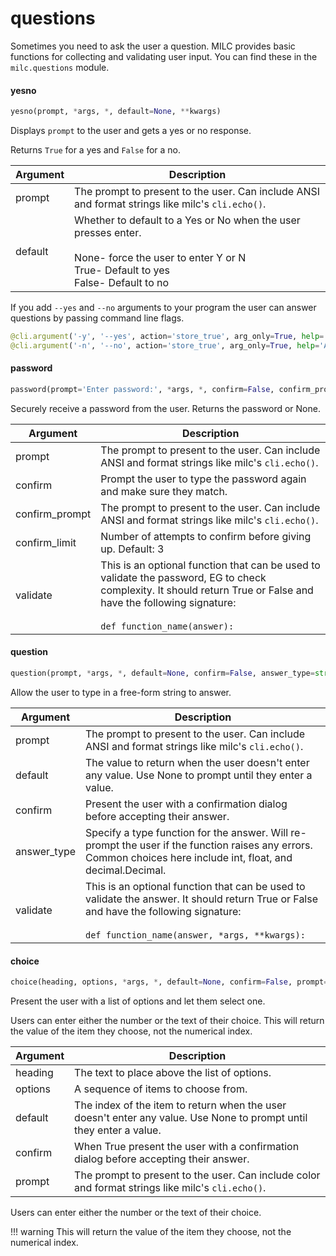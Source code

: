 <a name="questions"></a>
# questions

Sometimes you need to ask the user a question. MILC provides basic functions for collecting and validating user input. You can find these in the `milc.questions` module.

<a name="questions.yesno"></a>
#### yesno

```python
yesno(prompt, *args, *, default=None, **kwargs)
```

Displays `prompt` to the user and gets a yes or no response.

Returns `True` for a yes and `False` for a no.

| Argument | Description |
|----------|-------------|
| prompt | The prompt to present to the user. Can include ANSI and format strings like milc's `cli.echo()`. |
| default | Whether to default to a Yes or No when the user presses enter.<br><br>None- force the user to enter Y or N<br>True- Default to yes<br>False- Default to no |

If you add `--yes` and `--no` arguments to your program the user can answer questions by passing command line flags.

```python
@cli.argument('-y', '--yes', action='store_true', arg_only=True, help='Answer yes to all questions.')
@cli.argument('-n', '--no', action='store_true', arg_only=True, help='Answer no to all questions.')
```

<a name="questions.password"></a>
#### password

```python
password(prompt='Enter password:', *args, *, confirm=False, confirm_prompt='Confirm password:', confirm_limit=3, validate=None, **kwargs)
```

Securely receive a password from the user. Returns the password or None.

| Argument | Description |
|----------|-------------|
| prompt | The prompt to present to the user. Can include ANSI and format strings like milc's `cli.echo()`. |
| confirm | Prompt the user to type the password again and make sure they match. |
| confirm_prompt | The prompt to present to the user. Can include ANSI and format strings like milc's `cli.echo()`. |
| confirm_limit | Number of attempts to confirm before giving up. Default: 3 |
| validate | This is an optional function that can be used to validate the password, EG to check complexity. It should return True or False and have the following signature:<br><br>`def function_name(answer):` |

<a name="questions.question"></a>
#### question

```python
question(prompt, *args, *, default=None, confirm=False, answer_type=str, validate=None, **kwargs)
```

Allow the user to type in a free-form string to answer.

| Argument | Description |
|----------|-------------|
| prompt | The prompt to present to the user. Can include ANSI and format strings like milc's `cli.echo()`. |
| default | The value to return when the user doesn't enter any value. Use None to prompt until they enter a value. |
| confirm | Present the user with a confirmation dialog before accepting their answer. |
| answer_type | Specify a type function for the answer. Will re-prompt the user if the function raises any errors. Common choices here include int, float, and decimal.Decimal. |
| validate | This is an optional function that can be used to validate the answer. It should return True or False and have the following signature:<br><br>`def function_name(answer, *args, **kwargs):` |

<a name="questions.choice"></a>
#### choice

```python
choice(heading, options, *args, *, default=None, confirm=False, prompt='Please enter your choice: ', **kwargs)
```

Present the user with a list of options and let them select one.

Users can enter either the number or the text of their choice. This will return the value of the item they choose, not the numerical index.

| Argument | Description |
|----------|-------------|
| heading | The text to place above the list of options. |
| options | A sequence of items to choose from. |
| default | The index of the item to return when the user doesn't enter any value. Use None to prompt until they enter a value. |
| confirm | When True present the user with a confirmation dialog before accepting their answer. |
| prompt | The prompt to present to the user. Can include color and format strings like milc's `cli.echo()`. |

Users can enter either the number or the text of their choice.

!!! warning
    This will return the value of the item they choose, not the numerical index.


